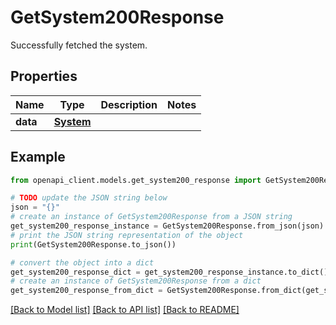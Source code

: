 # GetSystem200Response

Successfully fetched the system.

## Properties

Name | Type | Description | Notes
------------ | ------------- | ------------- | -------------
**data** | [**System**](System.md) |  | 

## Example

```python
from openapi_client.models.get_system200_response import GetSystem200Response

# TODO update the JSON string below
json = "{}"
# create an instance of GetSystem200Response from a JSON string
get_system200_response_instance = GetSystem200Response.from_json(json)
# print the JSON string representation of the object
print(GetSystem200Response.to_json())

# convert the object into a dict
get_system200_response_dict = get_system200_response_instance.to_dict()
# create an instance of GetSystem200Response from a dict
get_system200_response_from_dict = GetSystem200Response.from_dict(get_system200_response_dict)
```
[[Back to Model list]](../README.md#documentation-for-models) [[Back to API list]](../README.md#documentation-for-api-endpoints) [[Back to README]](../README.md)


